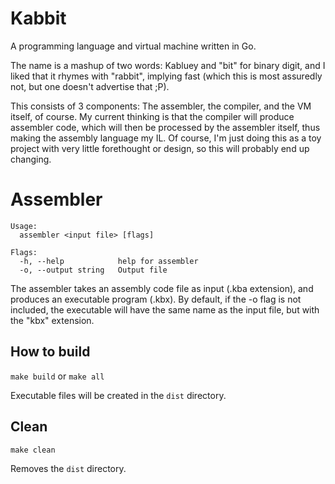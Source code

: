 # Kabbit
A programming language and virtual machine written in Go.

The name is a mashup of two words: Kabluey and "bit" for binary digit, and I liked that it rhymes with "rabbit", implying fast (which this is most assuredly not, but one doesn't advertise that ;P).

This consists of 3 components: The assembler, the compiler, and the VM itself, of course. My current thinking is that the compiler will produce assembler code, which will then be processed by the assembler itself, thus making the assembly language my IL. Of course, I'm just doing this as a toy project with very little forethought or design, so this will probably end up changing.

# Assembler
```
Usage:
  assembler <input file> [flags]

Flags:
  -h, --help            help for assembler
  -o, --output string   Output file
```

The assembler takes an assembly code file as input (.kba extension), and produces an executable program (.kbx). By default, if the -o flag is not included, the executable will have the same name as the input file, but with the "kbx" extension.

## How to build
``` make build ``` or ``` make all ```

Executable files will be created in the ```dist``` directory.

## Clean
``` make clean ```

Removes the ```dist``` directory.
